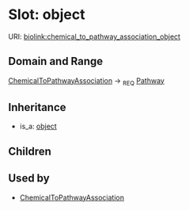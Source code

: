 # Slot: object




URI: [biolink:chemical_to_pathway_association_object](https://w3id.org/biolink/vocab/chemical_to_pathway_association_object)
## Domain and Range

[ChemicalToPathwayAssociation](ChemicalToPathwayAssociation.md) ->  <sub>REQ</sub> [Pathway](Pathway.md)
## Inheritance

 *  is_a: [object](object.md)
## Children

## Used by

 * [ChemicalToPathwayAssociation](ChemicalToPathwayAssociation.md)
